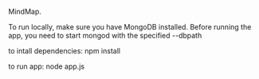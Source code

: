 MindMap.

To run locally, make sure you have MongoDB installed.
Before running the app, you need to start mongod with the specified --dbpath

to intall dependencies:
 npm install
 
to run app:
 node app.js